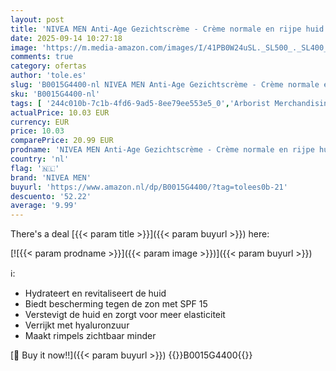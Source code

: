 ```yaml
---
layout: post
title: 'NIVEA MEN Anti-Age Gezichtscrème - Crème normale en rijpe huid - SPF 15 - Met hyaluronzuur - Gezichtsverzorging - 50 ml'
date: 2025-09-14 10:27:18
image: 'https://m.media-amazon.com/images/I/41PB0W24uSL._SL500_._SL400_.jpg'
comments: true
category: ofertas
author: 'tole.es'
slug: 'B0015G4400-nl NIVEA MEN Anti-Age Gezichtscrème - Crème normale en rijpe...'
sku: 'B0015G4400-nl'
tags: [ '244c010b-7c1b-4fd6-9ad5-8ee79ee553e5_0','Arborist Merchandising Root','Beauty','Beauty & persoonlijke verzorging','Dagverzorging gezicht','Gezichtsverzorgingsproducten','Huidverzorging','Mannelijke verzorging','Self Service','Special Features Stores','Vochtinbrengende middelen voor gezicht','nivea men','🇳🇱', ]
actualPrice: 10.03 EUR
currency: EUR
price: 10.03
comparePrice: 20.99 EUR
prodname: 'NIVEA MEN Anti-Age Gezichtscrème - Crème normale en rijpe huid - SPF 15 - Met hyaluronzuur - Gezichtsverzorging - 50 ml'
country: 'nl'
flag: '🇳🇱'
brand: 'NIVEA MEN'
buyurl: 'https://www.amazon.nl/dp/B0015G4400/?tag=tolees0b-21'
descuento: '52.22'
average: '9.99'
---
```


There's a deal [{{< param title >}}]({{< param buyurl >}})  here:

[![{{< param prodname >}}]({{< param image >}})]({{< param buyurl >}})

ℹ️:

- Hydrateert en revitaliseert de huid
- Biedt bescherming tegen de zon met SPF 15
- Verstevigt de huid en zorgt voor meer elasticiteit
- Verrijkt met hyaluronzuur
- Maakt rimpels zichtbaar minder

[🛒 Buy it now!!]({{< param buyurl >}})
{{<world>}}B0015G4400{{</world>}}
